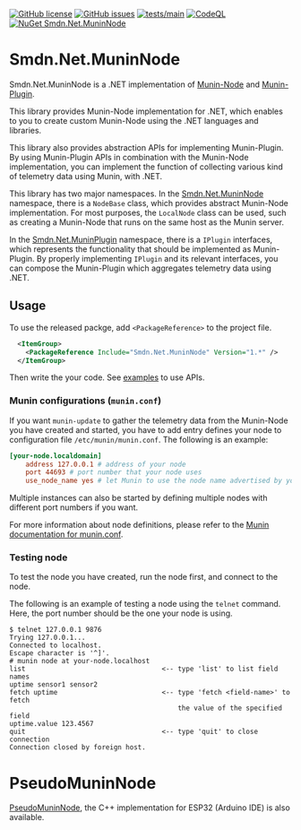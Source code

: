 [![GitHub license](https://img.shields.io/github/license/smdn/Smdn.Net.MuninNode)](https://github.com/smdn/Smdn.Net.MuninNode/blob/main/LICENSE.txt)
[![GitHub issues](https://img.shields.io/github/issues/smdn/Smdn.Net.MuninNode)](https://github.com/smdn/Smdn.Net.MuninNode/issues)
[![tests/main](https://img.shields.io/github/actions/workflow/status/smdn/Smdn.Net.MuninNode/test.yml?branch=main&label=tests%2Fmain)](https://github.com/smdn/Smdn.Net.MuninNode/actions/workflows/test.yml)
[![CodeQL](https://github.com/smdn/Smdn.Net.MuninNode/actions/workflows/codeql-analysis.yml/badge.svg?branch=main)](https://github.com/smdn/Smdn.Net.MuninNode/actions/workflows/codeql-analysis.yml)
[![NuGet Smdn.Net.MuninNode](https://img.shields.io/nuget/v/Smdn.Net.MuninNode.svg)](https://www.nuget.org/packages/Smdn.Net.MuninNode/)

# Smdn.Net.MuninNode
Smdn.Net.MuninNode is a .NET implementation of [Munin-Node](http://guide.munin-monitoring.org/en/latest/node/index.html) and [Munin-Plugin](http://guide.munin-monitoring.org/en/latest/plugin/index.html).

This library provides Munin-Node implementation for .NET, which enables to you to create custom Munin-Node using the .NET languages and libraries.

This library also provides abstraction APIs for implementing Munin-Plugin. By using Munin-Plugin APIs in combination with the Munin-Node implementation, you can implement the function of collecting various kind of telemetry data using Munin, with .NET.

This library has two major namespaces. In the [Smdn.Net.MuninNode](./src/Smdn.Net.MuninNode/Smdn.Net.MuninNode/) namespace, there is a `NodeBase` class, which provides abstract Munin-Node implementation. For most purposes, the `LocalNode` class can be used, such as creating a Munin-Node that runs on the same host as the Munin server.

In the [Smdn.Net.MuninPlugin](./src/Smdn.Net.MuninNode/Smdn.Net.MuninPlugin/) namespace, there is a `IPlugin` interfaces, which represents the functionality that should be implemented as Munin-Plugin. By properly implementing `IPlugin` and its relevant interfaces, you can compose the Munin-Plugin which aggregates telemetry data using .NET.


## Usage
To use the released packge, add `<PackageReference>` to the project file.

```xml
  <ItemGroup>
    <PackageReference Include="Smdn.Net.MuninNode" Version="1.*" />
  </ItemGroup>
```

Then write the your code. See [examples](examples/) to use APIs.

### Munin configurations (`munin.conf`)
If you want `munin-update` to gather the telemetry data from the Munin-Node you have created and started, you have to add entry defines your node to configuration file `/etc/munin/munin.conf`. The following is an example:

```conf
[your-node.localdomain]
    address 127.0.0.1 # address of your node
    port 44693 # port number that your node uses
    use_node_name yes # let Munin to use the node name advertised by your node (optional)
```

Multiple instances can also be started by defining multiple nodes with different port numbers if you want.

For more information about node definitions, please refer to the [Munin documentation for munin.conf](http://guide.munin-monitoring.org/en/latest/reference/munin.conf.html).


### Testing node
To test the node you have created, run the node first, and connect to the node.

The following is an example of testing a node using the `telnet` command. Here, the port number should be the one your node is using.

```
$ telnet 127.0.0.1 9876
Trying 127.0.0.1...
Connected to localhost.
Escape character is '^]'.
# munin node at your-node.localhost
list                                  <-- type 'list' to list field names
uptime sensor1 sensor2
fetch uptime                          <-- type 'fetch <field-name>' to fetch
                                          the value of the specified field
uptime.value 123.4567
quit                                  <-- type 'quit' to close connection
Connection closed by foreign host.
```

# PseudoMuninNode
[PseudoMuninNode](https://github.com/smdn/PseudoMuninNode), the C++ implementation for ESP32 (Arduino IDE) is also available.
